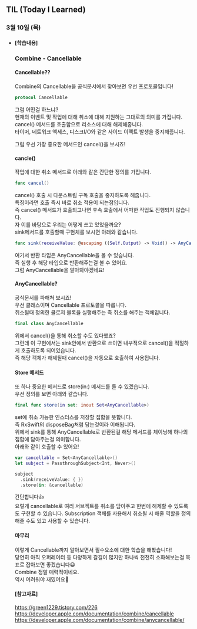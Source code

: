 ## TIL (Today I Learned)

### 3월 10일 (목)   

- #### [학습내용] 
  ### Combine - Cancellable     
  
  #### Cancellable??     
  Combine의 Cancellable을 공식문서에서 찾아보면 우선 프로토콜입니다!      
  ```swift
  protocol Cancellable
  ```
  그럼 어떤걸 하느냐?   
  현재의 이벤트 및 작업에 대해 취소에 대해 지원하는 그대로의 의미를 가집니다.   
  cancel() 메서드를 호출함으로 리소스에 대해 해제해줍니다.   
  타이머, 네트워크 액세스, 디스크I/O와 같은 사이드 이펙트 발생을 중지해줍니다.   

  그럼 우선 가장 중요한 메서드인 cancel()을 보시죠!   
  
  #### cancle()   
  작업에 대한 취소 메서드로 아래와 같은 간단한 정의를 가집니다.   
  ```swift
  func cancel()
  ```
  cancel() 호출 시 다운스트림 구독 호출을 중지하도록 해줍니다.   
  특징이라면 호출 즉시 바로 취소 적용이 되는점입니다.   
  즉 cancel() 메서드가 호출되고나면 후속 호출에서 어떠한 작업도 진행되지 않습니다.   
  자 이를 바탕으로 우리는 어떻게 쓰고 있었을까요?   
  sink메서드를 호출할때 구현체를 보시면 아래와 같습니다.   
  ```swift
  func sink(receiveValue: @escaping ((Self.Output) -> Void)) -> AnyCancellable
  ```
  여기서 반환 타입은 AnyCancellable을 볼 수 있습니다.   
  즉 실행 후 해당 타입으로 반환해주는걸 볼 수 있어요.   
  그럼 AnyCancellable을 알아봐야겠네요!   
  
  #### AnyCancellable?   
  공식문서를 파해쳐 보시죠!   
  우선 클래스이며 Cancellable 프로토콜을 따릅니다.   
  취소될때 정의한 클로저 블록을 실행해주는 즉 취소를 해주는 객체입니다.   
  ```swift
  final class AnyCancellable
  ```
  위에서 cancel()을 통해 취소할 수도 있다했죠?   
  그런데 이 구현에서는 sink안에서 반환으로 쓰이면 내부적으로 cancel()을 적절하게 호출하도록 되어있습니다.   
  즉 해당 객체가 해제될때 cancel()을 자동으로 호출하여 사용됩니다.   
  
  #### Store 메서드   
  또 하나 중요한 메서드로 store(in:) 메서드를 들 수 있겠습니다.   
  우선 정의를 보면 아래와 같습니다.   
  ```swift
  final func store(in set: inout Set<AnyCancellable>)
  ```
  set에 취소 가능한 인스터스를 저장할 집합을 뜻합니다.   
  즉 RxSwift의 disposeBag처럼 담는것이라 이해됩니다.   
  위에서 sink를 통해 AnyCancellable로 반환된걸 해당 메서드를 체이닝해 하나의 집합에 담아주는걸 의미합니다.   
  아래와 같이 호출할 수 있어요!   
  ```swift
  var cancellable = Set<AnyCancellable>()
  let subject = PassthroughSubject<Int, Never>()
  
  subject
    .sink(receiveValue: { })
    .store(in: &cancellable)
  ```
  간단합니다👍   
  요렇게 cancellable로 여러 서브젝트를 취소를 담아주고 한번에 해제할 수 있도록도 구현할 수 있습니다.
  Subscription 객체를 사용해서 취소될 시 해줄 역할을 정의해줄 수도 있고 사용할 수 있습니다.      
  
  #### 마무리    
  이렇게 Cancellable까지 알아보면서 필수요소에 대한 학습을 해봤습니다!   
  당연히 아직 오퍼레이터 등 다양하게 갈길이 많지만 하나씩 천천히 소화해보는걸 목표로 잡아보면 좋겠습니다😀   
  Combine 정말 매력적이네요.   
  역시 어려워야 재밌어요🤯   
  
  #### [참고자료]   
  https://green1229.tistory.com/226   
  https://developer.apple.com/documentation/combine/cancellable   
  https://developer.apple.com/documentation/combine/anycancellable/   
